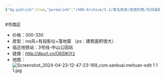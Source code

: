 ```yaml
---
{"dg-publish":true,"permalink":"/400-Archive/5.2/青岛旅游/民宿列表/花间海民宿-海边/","tags":["市南区"]}
---
```


#市南区
- 价格：300-330
- 房型：ins风+有投影仪+落地窗
（ps：建筑面积很大）
- 临近地铁站：3号线-中山公园站
- 链接：http://dpurl.cn/O6SlKiYz
- 地图：![Screenshot_2024-04-23-12-47-23-169_com.sankuai.meituan-edit 1 1 1.jpg](/img/user/800-%E5%85%B6%E4%BB%96/801-%E5%9B%BE%E7%89%87/Screenshot_2024-04-23-12-47-23-169_com.sankuai.meituan-edit%201%201%201.jpg)